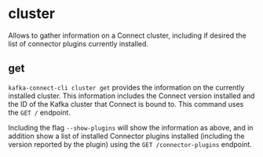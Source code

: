 # cluster

Allows to gather information on a Connect cluster, including if desired the list of connector plugins currently installed.

## get

`kafka-connect-cli cluster get` provides the information on the currently installed cluster. This information includes the Connect version installed and the ID of the Kafka cluster that Connect is bound to. This command uses the `GET /` endpoint. 

Including the flag `--show-plugins` will show the information as above, and in addition show a list of installed Connector plugins installed (including the version reported by the plugin) using the `GET /connector-plugins` endpoint.
